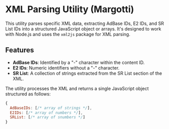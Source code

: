 # XML Parsing Utility (Margotti)

This utility parses specific XML data, extracting AdBase IDs, E2 IDs, and SR List IDs into a structured JavaScript object or arrays.
 It's designed to work with Node.js and uses the `xml2js` package for XML parsing.

## Features

- **AdBase IDs**: Identified by a "-" character within the content ID.
- **E2 IDs**: Numeric identifiers without a "-" character.
- **SR List**: A collection of strings extracted from the SR List section of the XML.


The utility processes the XML and returns a single JavaScript object structured as follows:

```javascript
{
  AdBaseIDs: [/* array of strings */],
  E2IDs: [/* array of numbers */],
  SRList: [/* array of snumbers */]
}

